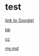 # test

[link to Google!](http://google.com)

</dir1>

[bb](test.mp4)

[cc](test.swf)

[my.md](my.md)
